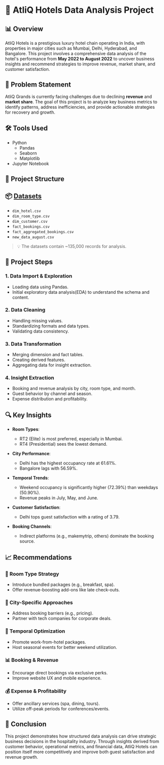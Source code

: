 # 🏨 AtliQ Hotels Data Analysis Project

## 📊 Overview

AtliQ Hotels is a prestigious luxury hotel chain operating in India, with properties in major cities such as Mumbai, Delhi, Hyderabad, and Bangalore. This project involves a comprehensive data analysis of the hotel's performance from **May 2022 to August 2022** to uncover business insights and recommend strategies to improve revenue, market share, and customer satisfaction.

## 🚩 Problem Statement

AtliQ Grands is currently facing challenges due to declining **revenue** and **market share**. The goal of this project is to analyze key business metrics to identify patterns, address inefficiencies, and provide actionable strategies for recovery and growth.

## 🛠 Tools Used

- Python
  - Pandas
  - Seaborn
  - Matplotlib
- Jupyter Notebook

## 📁 Project Structure


## 📦 [Datasets](https://github.com/Deviprasad-pydi/Hospitality_Data_Analysis/tree/Datasets)

  - `dim_hotel.csv`
  - `dim_room_type.csv`
  - `dim_customer.csv`
  - `fact_bookings.csv`
  - `fact_aggregated_bookings.csv`
  - `new_data_august.csv`

> 💡 The datasets contain ~135,000 records for analysis.

## 📌 Project Steps

### 1. Data Import & Exploration
- Loading data using Pandas.
- Initial exploratory data analysis(EDA) to understand the schema and content.

### 2. Data Cleaning
- Handling missing values.
- Standardizing formats and data types.
- Validating data consistency.

### 3. Data Transformation
- Merging dimension and fact tables.
- Creating derived features.
- Aggregating data for insight extraction.

### 4. Insight Extraction
- Booking and revenue analysis by city, room type, and month.
- Guest behavior by channel and season.
- Expense distribution and profitability.

## 🔍 Key Insights

- **Room Types**:
  - RT2 (Elite) is most preferred, especially in Mumbai.
  - RT4 (Presidential) sees the lowest demand.
  
- **City Performance**:
  - Delhi has the highest occupancy rate at 61.61%.
  - Bangalore lags with 56.59%.

- **Temporal Trends**:
  - Weekend occupancy is significantly higher (72.39%) than weekdays (50.90%).
  - Revenue peaks in July, May, and June.

- **Customer Satisfaction**:
  - Delhi tops guest satisfaction with a rating of 3.79.

- **Booking Channels**:
  - Indirect platforms (e.g., makemytrip, others) dominate the booking source.

## 📈 Recommendations

### 🏨 Room Type Strategy
- Introduce bundled packages (e.g., breakfast, spa).
- Offer revenue-boosting add-ons like late check-outs.

### 📍 City-Specific Approaches
- Address booking barriers (e.g., pricing).
- Partner with tech companies for corporate deals.

### 📅 Temporal Optimization
- Promote work-from-hotel packages.
- Host seasonal events for better weekend utilization.

### 📊 Booking & Revenue
- Encourage direct bookings via exclusive perks.
- Improve website UX and mobile experience.

### 💰 Expense & Profitability
- Offer ancillary services (spa, dining, tours).
- Utilize off-peak periods for conferences/events.

## 🏁 Conclusion

This project demonstrates how structured data analysis can drive strategic business decisions in the hospitality industry. Through insights derived from customer behavior, operational metrics, and financial data, AtliQ Hotels can position itself more competitively and improve both guest satisfaction and revenue growth.

